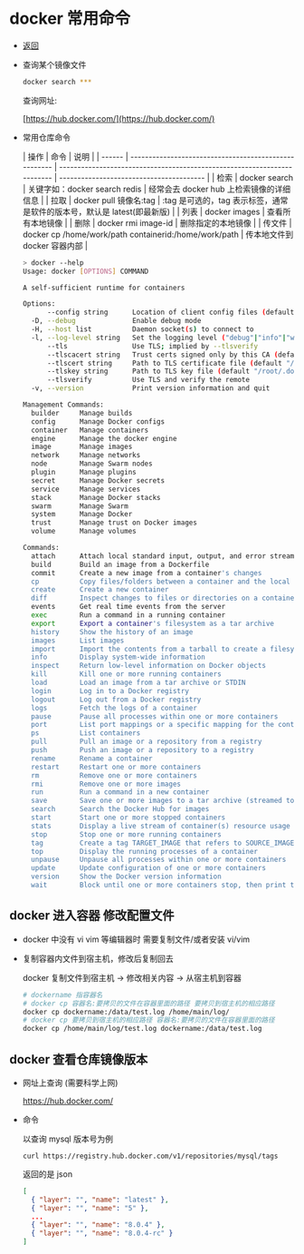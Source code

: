 # docker 常用命令

- [返回](./README.md)

- 查询某个镜像文件

  ```sh
  docker search ***
  ```

  查询网址:

  [https://hub.docker.com/](https://hub.docker.com/)

- 常用仓库命令

  | 操作   | 命令                                                  | 说明                                                                     |
  | ------ | ----------------------------------------------------- | ------------------------------------------------------------------------ | ---------------------------------------- |
  | 检索   | docker search                                         | 关键字如：docker search redis                                            | 经常会去 docker hub 上检索镜像的详细信息 |
  | 拉取   | docker pull 镜像名:tag                                | :tag 是可选的，tag 表示标签，通常是软件的版本号，默认是 latest(即最新版) |
  | 列表   | docker images                                         | 查看所有本地镜像                                                         |
  | 删除   | docker rmi image-id                                   | 删除指定的本地镜像                                                       |
  | 传文件 | docker cp /home/work/path containerid:/home/work/path | 传本地文件到 docker 容器内部                                             |

  ```sh
  > docker --help
  Usage: docker [OPTIONS] COMMAND

  A self-sufficient runtime for containers

  Options:
        --config string      Location of client config files (default "/root/.docker")
    -D, --debug              Enable debug mode
    -H, --host list          Daemon socket(s) to connect to
    -l, --log-level string   Set the logging level ("debug"|"info"|"warn"|"error"|"fatal") (default "info")
        --tls                Use TLS; implied by --tlsverify
        --tlscacert string   Trust certs signed only by this CA (default "/root/.docker/ca.pem")
        --tlscert string     Path to TLS certificate file (default "/root/.docker/cert.pem")
        --tlskey string      Path to TLS key file (default "/root/.docker/key.pem")
        --tlsverify          Use TLS and verify the remote
    -v, --version            Print version information and quit

  Management Commands:
    builder     Manage builds
    config      Manage Docker configs
    container   Manage containers
    engine      Manage the docker engine
    image       Manage images
    network     Manage networks
    node        Manage Swarm nodes
    plugin      Manage plugins
    secret      Manage Docker secrets
    service     Manage services
    stack       Manage Docker stacks
    swarm       Manage Swarm
    system      Manage Docker
    trust       Manage trust on Docker images
    volume      Manage volumes

  Commands:
    attach      Attach local standard input, output, and error streams to a running container
    build       Build an image from a Dockerfile
    commit      Create a new image from a container's changes
    cp          Copy files/folders between a container and the local filesystem
    create      Create a new container
    diff        Inspect changes to files or directories on a container's filesystem
    events      Get real time events from the server
    exec        Run a command in a running container
    export      Export a container's filesystem as a tar archive
    history     Show the history of an image
    images      List images
    import      Import the contents from a tarball to create a filesystem image
    info        Display system-wide information
    inspect     Return low-level information on Docker objects
    kill        Kill one or more running containers
    load        Load an image from a tar archive or STDIN
    login       Log in to a Docker registry
    logout      Log out from a Docker registry
    logs        Fetch the logs of a container
    pause       Pause all processes within one or more containers
    port        List port mappings or a specific mapping for the container
    ps          List containers
    pull        Pull an image or a repository from a registry
    push        Push an image or a repository to a registry
    rename      Rename a container
    restart     Restart one or more containers
    rm          Remove one or more containers
    rmi         Remove one or more images
    run         Run a command in a new container
    save        Save one or more images to a tar archive (streamed to STDOUT by default)
    search      Search the Docker Hub for images
    start       Start one or more stopped containers
    stats       Display a live stream of container(s) resource usage statistics
    stop        Stop one or more running containers
    tag         Create a tag TARGET_IMAGE that refers to SOURCE_IMAGE
    top         Display the running processes of a container
    unpause     Unpause all processes within one or more containers
    update      Update configuration of one or more containers
    version     Show the Docker version information
    wait        Block until one or more containers stop, then print their exit codes
  ```

## docker 进入容器 修改配置文件

- docker 中没有 vi vim 等编辑器时 需要复制文件/或者安装 vi/vim

- 复制容器内文件到宿主机，修改后复制回去

  docker 复制文件到宿主机 -> 修改相关内容 -> 从宿主机到容器

  ```sh
  # dockername 指容器名
  # docker cp 容器名:要拷贝的文件在容器里面的路径 要拷贝到宿主机的相应路径
  docker cp dockername:/data/test.log /home/main/log/
  # docker cp 要拷贝到宿主机的相应路径 容器名:要拷贝的文件在容器里面的路径
  docker cp /home/main/log/test.log dockername:/data/test.log
  ```

## docker 查看仓库镜像版本

- 网址上查询 (需要科学上网)

  <https://hub.docker.com/>

- 命令

  以查询 mysql 版本号为例

  `curl https://registry.hub.docker.com/v1/repositories/mysql/tags`

  返回的是 json

  ```json
  [
    { "layer": "", "name": "latest" },
    { "layer": "", "name": "5" },
    ...
    { "layer": "", "name": "8.0.4" },
    { "layer": "", "name": "8.0.4-rc" }
  ]
  ```
